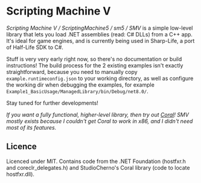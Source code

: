 
# Scripting Machine V

*Scripting Machine V / ScriptingMachine5 / sm5 / SMV* is a simple low-level library that lets you load .NET assemblies (read: C# DLLs) from a C++ app. It's ideal for game engines, and is currently being used in Sharp-Life, a port of Half-Life SDK to C#.

Stuff is very very early right now, so there's no documentation or build instructions! The build process for the 2 existing examples isn't exactly straightforward, because you need to manually copy `example.runtimeconfig.json` to your working directory, as well as configure the working dir when debugging the examples, for example `Example1_BasicUsage/ManagedLibrary/bin/Debug/net8.0/`.

Stay tuned for further developments!

*If you want a fully functional, higher-level library, then try out [Coral](https://github.com/StudioCherno/Coral)! SMV mostly exists because I couldn't get Coral to work in x86, and I didn't need most of its features.*

## Licence

Licenced under MIT. Contains code from the .NET Foundation (hostfxr.h and coreclr_delegates.h) and StudioCherno's Coral library (code to locate hostfxr.dll).
